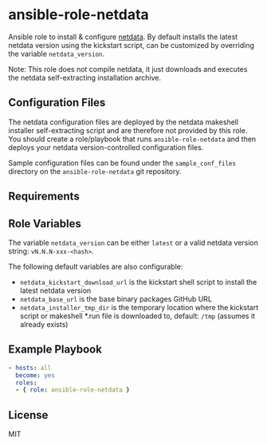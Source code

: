 ansible-role-netdata
=========

Ansible role to install & configure [netdata](https://github.com/firehol/netdata). By default installs the latest netdata version using the kickstart script, can be customized by overriding the variable `netdata_version`.

Note: This role does not compile netdata, it just downloads and executes the netdata self-extracting installation archive.

Configuration Files
-------------------

The netdata configuration files are deployed by the netdata makeshell installer self-extracting script and are therefore not provided by this role. You should create a role/playbook that runs `ansible-role-netdata` and then deploys your netdata version-controlled configuration files.

Sample configuration files can be found under the `sample_conf_files` directory on the `ansible-role-netdata` git repository.

Requirements
------------

Role Variables
--------------

The variable `netdata_version` can be either `latest` or a valid netdata version string: `vN.N.N-xxx-<hash>`.

The following default variables are also configurable:
- `netdata_kickstart_download_url` is the kickstart shell script to install the latest netdata version
- `netdata_base_url` is the base binary packages GitHub URL
- `netdata_installer_tmp_dir` is the temporary location where the kickstart script or makeshell *.run file is downloaded to, default: `/tmp` (assumes it already exists)

Example Playbook
----------------

``` yaml
- hosts: all
  become: yes
  roles:
  - { role: ansible-role-netdata }
```

License
-------

MIT
